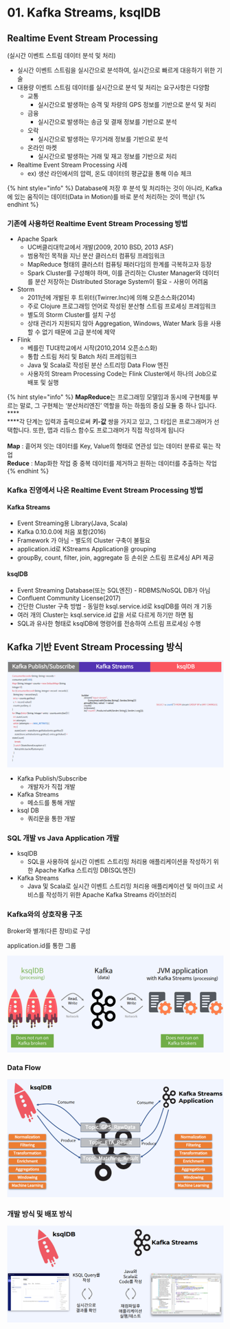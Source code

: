 # 01. Kafka Streams, ksqlDB

## Realtime Event Stream Processing

(실시간 이벤트 스트림 데이터 분석 및 처리)

* 실시간 이벤트 스트림을 실시간으로 분석하여, 실시간으로 빠르게 대응하기 위한 기술
* 대용량 이벤트 스트림 데이터를 실시간으로 분석 및 처리는 요구사항은 다양함
  * 교통
    * 실시간으로 발생하는 승객 및 차량의 GPS 정보를 기반으로 분석 및 처리
  * 금융
    * 실시간으로 발생하는 송금 및 결재 정보를 기반으로 분석
  * 오락
    * 실시간으로 발생하는 무기거래 정보를 기반으로 분석
  * 온라인 마켓
    * 실시간으로 발생하는 거래 및 재고 정보를 기반으로 처리
* Realtime Event Stream Processing 사례
  * ex) 생산 라인에서의 압력, 온도 데이터의 평균값을 통해 이슈 체크

{% hint style="info" %}
Database에 저장 후 분석 및 처리하는 것이 아니라, Kafka에 있는 움직이는 데이터(Data in Motion)를 바로 분석 처리하는 것이 핵심!
{% endhint %}

### 기존에 사용하던 Realtime Event Stream Processing 방법

* Apache Spark
  * UC버클리대학교에서 개발(2009, 2010 BSD, 2013 ASF)
  * 범용적인 목적을 지닌 분산 클러스터 컴퓨팅 프레임워크
  * MapReduce 형태의 클러스터 컴퓨팅 패러다임의 한계를 극복하고자 등장
  * Spark Cluster를 구성해야 하며, 이를 관리하는 Cluster Manager와 데이터를 분산 저장하는 Distributed Storage System이 필요 - 사용이 어려움
* Storm
  * 2011년에 개발된 후 트위터(Twirrer.Inc)에 의해 오픈소스화(2014)
  * 주로 Clojure 프로그래밍 언어로 작성된 분산형 스트림 프로세싱 프레임워크
  * 별도의 Storm Cluster를 설치 구성
  * 상태 관리가 지원되지 않아 Aggregation, Windows, Water Mark 등을 사용할 수 없기 때문에 고급 분석에 제약
* Flink
  * 베를린 TU대학교에서 시작(2010,2014 오픈소스화)
  * 통합 스트림 처리 및 Batch 처리 프레임워크
  * Java 및 Scala로 작성된 분산 스트리밍 Data Flow 엔진
  * 사용자의 Stream Processing Code는 Flink Cluster에서 하나의 Job으로 배포 및 실행

{% hint style="info" %}
**MapReduce**는 프로그래밍 모델임과 동시에 구현체를 부르는 말로, 그 구현체는 ‘분산처리엔진’ 역할을 하는 하둡의 중심 모듈 중 하나 입니다.\
****\
****각 단계는 입력과 출력으로써 **키-값** 쌍을 가지고 있고, 그 타입은 프로그래머가 선택합니다. 또한, 맵과 리듀스 함수도 프로그래머가 직접 작성하게 됩니다\
\
**Map** : 흩어져 잇는 데이터를 Key, Value의 형태로 연관성 있는 데이터 분류로 묶는 작업 \
**Reduce** : Map화한 작업 중 중복 데이터를 제거하고 원하는 데이터를 추출하는 작업
{% endhint %}

### Kafka 진영에서 나온 Realtime Event Stream Processing 방법

#### Kafka Streams

* Event Streaming용 Library(Java, Scala)
* Kafka 0.10.0.0에 처음 포함(2016)
* Framework 가 아님 - 별도의 Cluster 구축이 불필요
* application.id로 KStreams Application을 grouping
* groupBy, count, filter, join, aggregate 등 손쉬운 스트림 프로세싱 API 제공

#### ksqlDB

* Event Streaming Database(또는 SQL엔진) - RDBMS/NoSQL DB가 아님
* Confluent Community License(2017)
* 간단한 Cluster 구축 방법 - 동일한 ksql.service.id로 ksqlDB를 여러 개 기동
* 여러 개의 Cluster는 ksql.service.id 값을 서로 다르게 하기만 하면 됨
* SQL과 유사한 형태로 ksqlDB에 명령어를 전송하여 스트림 프로세싱 수행

## Kafka 기반 Event Stream Processing 방식

![](<../../../../.gitbook/assets/image (15).png>)

* Kafka Publish/Subscribe
  * 개발자가 직접 개발
* Kafka Streams
  * 메소드를 통해 개발
* ksql DB
  * 쿼리문을 통한 개발

### SQL 개발 vs Java Application 개발

* ksqlDB
  * SQL을 사용하여 실시간 이벤트 스트리밍 처리용 애플리케이션을 작성하기 위한 Apache Kafka 스트리밍 DB(SQL엔진)
* Kafka Streams
  * Java 및 Scala로 실시간 이벤트 스트리밍 처리용 애플리케이션 및 마이크로 서비스를 작성하기 위한 Apache Kafka Streams 라이브러리

### Kafka와의 상호작용 구조

Broker와 별개(다른 장비)로 구성

application.id를 통한 그룹

![](<../../../../.gitbook/assets/image (7) (1).png>)

### Data Flow

![](<../../../../.gitbook/assets/image (14).png>)

### 개발 방식 및 배포 방식

![](<../../../../.gitbook/assets/image (31) (1) (1).png>)
